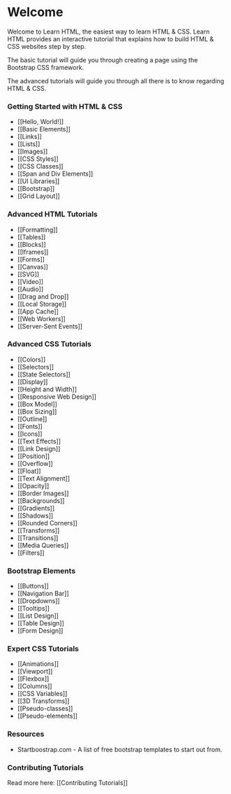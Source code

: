 # Welcome

Welcome to Learn HTML, the easiest way to learn HTML & CSS. Learn HTML provides an interactive tutorial that explains
how to build HTML & CSS websites step by step.

The basic tutorial will guide you through creating a page using the Bootstrap CSS framework.

The advanced tutorials will guide you through all there is to know regarding HTML & CSS.


### Getting Started with HTML & CSS

- [[Hello, World!]]
- [[Basic Elements]]
- [[Links]]
- [[Lists]]
- [[Images]]
- [[CSS Styles]]
- [[CSS Classes]]
- [[Span and Div Elements]]
- [[UI Libraries]]
- [[Bootstrap]]
- [[Grid Layout]]

### Advanced HTML Tutorials

- [[Formatting]]
- [[Tables]]
- [[Blocks]]
- [[Iframes]]
- [[Forms]]
- [[Canvas]]
- [[SVG]]
- [[Video]]
- [[Audio]]
- [[Drag and Drop]]
- [[Local Storage]]
- [[App Cache]]
- [[Web Workers]]
- [[Server-Sent Events]]

### Advanced CSS Tutorials

- [[Colors]]
- [[Selectors]]
- [[State Selectors]]
- [[Display]]
- [[Height and Width]]
- [[Responsive Web Design]]
- [[Box Model]]
- [[Box Sizing]]
- [[Outline]]
- [[Fonts]]
- [[Icons]]
- [[Text Effects]]
- [[Link Design]]
- [[Position]]
- [[Overflow]]
- [[Float]]
- [[Text Alignment]]
- [[Opacity]]
- [[Border Images]]
- [[Backgrounds]]
- [[Gradients]]
- [[Shadows]]
- [[Rounded Corners]]
- [[Transforms]]
- [[Transitions]]
- [[Media Queries]]
- [[Filters]]

### Bootstrap Elements
- [[Buttons]]
- [[Navigation Bar]]
- [[Dropdowns]]
- [[Tooltips]]
- [[List Design]]
- [[Table Design]]
- [[Form Design]]

### Expert CSS Tutorials
- [[Animations]]
- [[Viewport]]
- [[Flexbox]]
- [[Columns]]
- [[CSS Variables]]
- [[3D Transforms]]
- [[Pseudo-classes]]
- [[Pseudo-elements]]


### Resources
- Startboostrap.com - A list of free bootstrap templates to start out from.


### Contributing Tutorials

Read more here: [[Contributing Tutorials]]
